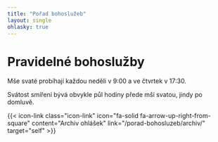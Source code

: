 ```yaml
---
title: "Pořad bohoslužeb"
layout: single
ohlasky: true
---
```

# Pravidelné bohoslužby
Mše svaté probíhají každou neděli v 9:00 a ve čtvrtek v 17:30. 

Svátost smíření bývá obvykle půl hodiny přede mší svatou, jindy po domluvě. 

{{< icon-link class="icon-link" icon="fa-solid fa-arrow-up-right-from-square" content="Archiv ohlášek" link="/porad-bohosluzeb/archiv/" target="self" >}}